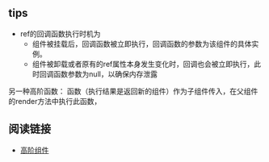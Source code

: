 ## tips

- ref的回调函数执行时机为
    - 组件被挂载后，回调函数被立即执行，回调函数的参数为该组件的具体实例。
    - 组件被卸载或者原有的ref属性本身发生变化时，回调也会被立即执行，此时回调函数参数为null，以确保内存泄露
    
另一种高阶函数： 函数（执行结果是返回新的组件）作为子组件传入，在父组件的render方法中执行此函数，


## 阅读链接

- [高阶组件](https://juejin.im/post/59b36b416fb9a00a636a207e)